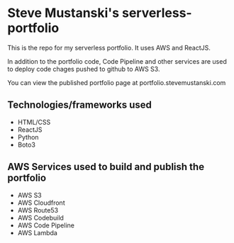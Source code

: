 # Steve Mustanski's serverless-portfolio
This is the repo for my serverless portfolio.  It uses AWS and ReactJS.

In addition to the portfolio code, Code Pipeline and other services are used to deploy code chages pushed to github to
AWS S3. 

You can view the published portfolio page at portfolio.stevemustanski.com

## Technologies/frameworks used
* HTML/CSS
* ReactJS
* Python
* Boto3

## AWS Services used to build and publish the portfolio
* AWS S3
* AWS Cloudfront
* AWS Route53
* AWS Codebuild
* AWS Code Pipeline
* AWS Lambda